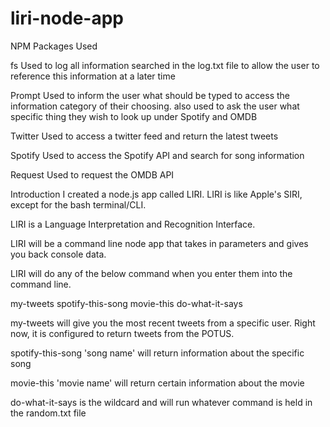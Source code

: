 # liri-node-app

NPM Packages Used

fs
Used to log all information searched in the log.txt file to allow the user to reference this information at a later time

Prompt
Used to inform the user what should be typed to access the information category of their choosing. also used to ask the user what specific thing they wish to look up under Spotify and OMDB

Twitter
Used to access a twitter feed and return the latest tweets

Spotify
Used to access the Spotify API and search for song information

Request
Used to request the OMDB API

Introduction
I created a node.js app called LIRI. LIRI is like Apple's SIRI, except for the bash terminal/CLI.

LIRI is a Language Interpretation and Recognition Interface.

LIRI will be a command line node app that takes in parameters and gives you back console data.

LIRI will do any of the below command when you enter them into the command line.

my-tweets
spotify-this-song
movie-this
do-what-it-says

my-tweets will give you the most recent tweets from a specific user. Right now, it is configured to return tweets from the POTUS.

spotify-this-song 'song name' will return information about the specific song

movie-this 'movie name' will return certain information about the movie

do-what-it-says is the wildcard and will run whatever command is held in the random.txt file
